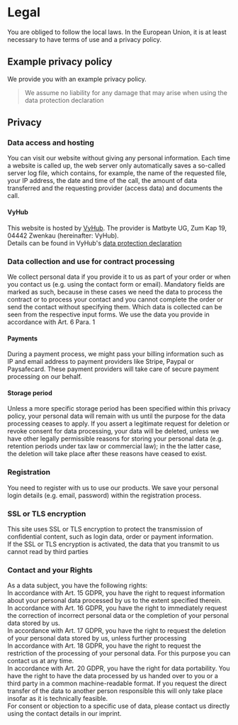 # Legal

You are obliged to follow the local laws. In the European Union, it is at least necessary to have terms of use and a privacy policy.

## Example privacy policy

We provide you with an example privacy policy. 

> We assume no liability for any damage that may arise when using the data protection declaration

<h2 class="display-h3 mt-5">Privacy</h2>
<h3 class="display-h4">Data access and hosting</h3>
You can visit our website without giving any personal information. Each time a website is
called up, the web server only automatically saves a so-called server log file, which
contains, for example, the name of the requested file, your IP address, the date and time
of the call, the amount of data transferred and the requesting provider (access data) and
documents the call. <br/>
<h4 class="display-h5">VyHub</h4>
This website is hosted by <a href="https://vyhub.net">VyHub</a>. The provider is Matbyte UG, Zum Kap 19, 04442
Zwenkau (hereinafter: VyHub). <br/>
Details can be found in VyHub's <a href="https://vyhub.net/legal">data
protection declaration</a>
<h3 class="display-h4">Data collection and use for contract processing</h3>
We collect personal data if you provide it to us as part of your order or when you contact
us (e.g. using the contact form or email). Mandatory fields are marked as such, because in
these cases we need the data to process the contract or to process your contact
and you cannot
complete the order or send the contact without specifying them. Which data is collected can
be seen from the respective input forms. We use the data you provide in accordance with
Art. 6 Para. 1
<h4 class="display-h5">Payments</h4>
During a payment process, we might pass your billing information such as IP and email address
to payment providers like Stripe, Paypal or Paysafecard. These payment providers will take
care of secure payment processing on our behalf.
<h4 class="display-h5">Storage period</h4>
Unless a more specific storage period has been specified within this privacy policy, your
personal data will remain with us
until the purpose for the data processing ceases to apply. If you assert a
legitimate request for deletion or revoke consent for data processing,
your data will be deleted, unless we have other legally permissible reasons for storing your
personal data (e.g. retention periods under tax law or commercial law); in the
the latter case, the deletion will take place after these reasons have ceased to exist.
<h3 class="display-h4">Registration</h3>
You need to register with us to use our products. We save your personal login details
(e.g. email, password) within the registration process.
<h3 class="display-h4">SSL or TLS encryption</h3>
This site uses SSL or TLS encryption to protect the transmission of confidential content, such
as login data, order or payment information. <br/>
If the SSL or TLS encryption is activated, the data that you transmit to us cannot
read by third parties
<h3 class="display-h4">Contact and your Rights</h3>
As a data subject, you have the following rights: <br/>
In accordance with Art. 15 GDPR, you have the right to request information about your
personal data processed by us to the extent specified therein. <br/>
In accordance with Art. 16 GDPR, you have the right to immediately
request the correction of incorrect personal data or the completion of your personal
data stored by us.<br/>
In accordance with Art. 17 GDPR, you have the right to request the
deletion of your personal data stored by us, unless further processing<br/>
In accordance with Art. 18 GDPR, you have the right to request the restriction of the
processing of your personal data.
For this purpose you can contact us at any time.<br/>
In accordance with Art. 20 GDPR, you have the right for data portability. You have the right
to have the data processed by us handed over to you or a third party in a common
machine-readable format. If you request the direct transfer of the data to another person
responsible
this will only take place insofar as it is technically feasible. <br/>
For consent or objection to a specific use of data, please contact us
directly using the contact details in our imprint.<br/>
